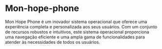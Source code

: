 # Mon-hope-phone
Mon Hope Phone é um inovador sistema operacional que oferece uma experiência completa e personalizada aos seus usuários. Com um conjunto de recursos robustos e intuitivos, este sistema operacional proporciona uma navegação eficiente e uma ampla gama de funcionalidades para atender às necessidades de todos os usuários.
